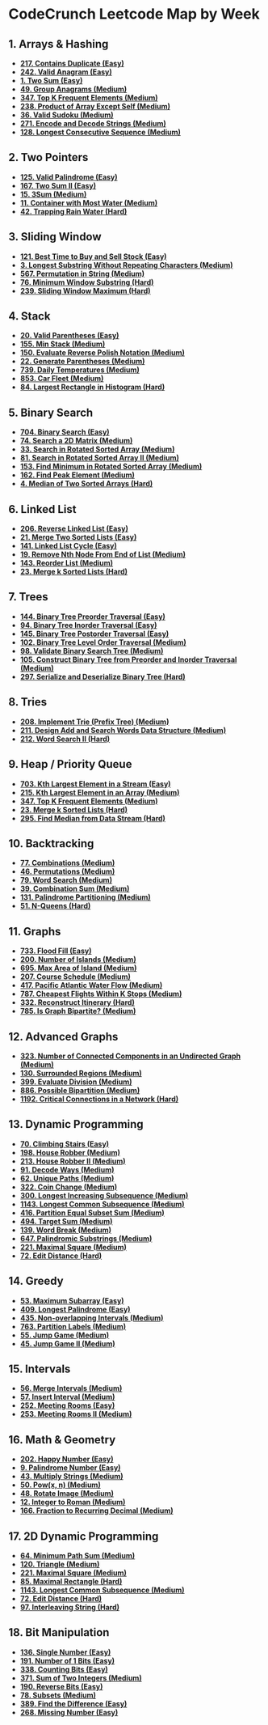 # CodeCrunch Leetcode Map by Week

## 1. Arrays & Hashing
- **[217. Contains Duplicate (Easy)](https://leetcode.com/problems/contains-duplicate/)**
- **[242. Valid Anagram (Easy)](https://leetcode.com/problems/valid-anagram/)**
- **[1. Two Sum (Easy)](https://leetcode.com/problems/two-sum/)**
- **[49. Group Anagrams (Medium)](https://leetcode.com/problems/group-anagrams/)**
- **[347. Top K Frequent Elements (Medium)](https://leetcode.com/problems/top-k-frequent-elements/)**
- **[238. Product of Array Except Self (Medium)](https://leetcode.com/problems/product-of-array-except-self/)**
- **[36. Valid Sudoku (Medium)](https://leetcode.com/problems/valid-sudoku/)**
- **[271. Encode and Decode Strings (Medium)](https://leetcode.com/problems/encode-and-decode-strings/)**
- **[128. Longest Consecutive Sequence (Medium)](https://leetcode.com/problems/longest-consecutive-sequence/)**

## 2. Two Pointers
- **[125. Valid Palindrome (Easy)](https://leetcode.com/problems/valid-palindrome/)**
- **[167. Two Sum II (Easy)](https://leetcode.com/problems/two-sum-ii-input-array-is-sorted/)**
- **[15. 3Sum (Medium)](https://leetcode.com/problems/3sum/)**
- **[11. Container with Most Water (Medium)](https://leetcode.com/problems/container-with-most-water/)**
- **[42. Trapping Rain Water (Hard)](https://leetcode.com/problems/trapping-rain-water/)**

## 3. Sliding Window
- **[121. Best Time to Buy and Sell Stock (Easy)](https://leetcode.com/problems/best-time-to-buy-and-sell-stock/)**
- **[3. Longest Substring Without Repeating Characters (Medium)](https://leetcode.com/problems/longest-substring-without-repeating-characters/)**
- **[567. Permutation in String (Medium)](https://leetcode.com/problems/permutation-in-string/)**
- **[76. Minimum Window Substring (Hard)](https://leetcode.com/problems/minimum-window-substring/)**
- **[239. Sliding Window Maximum (Hard)](https://leetcode.com/problems/sliding-window-maximum/)**

## 4. Stack
- **[20. Valid Parentheses (Easy)](https://leetcode.com/problems/valid-parentheses/)**
- **[155. Min Stack (Medium)](https://leetcode.com/problems/min-stack/)**
- **[150. Evaluate Reverse Polish Notation (Medium)](https://leetcode.com/problems/evaluate-reverse-polish-notation/)**
- **[22. Generate Parentheses (Medium)](https://leetcode.com/problems/generate-parentheses/)**
- **[739. Daily Temperatures (Medium)](https://leetcode.com/problems/daily-temperatures/)**
- **[853. Car Fleet (Medium)](https://leetcode.com/problems/car-fleet/)**
- **[84. Largest Rectangle in Histogram (Hard)](https://leetcode.com/problems/largest-rectangle-in-histogram/)**

## 5. Binary Search
- **[704. Binary Search (Easy)](https://leetcode.com/problems/binary-search/)**
- **[74. Search a 2D Matrix (Medium)](https://leetcode.com/problems/search-a-2d-matrix/)**
- **[33. Search in Rotated Sorted Array (Medium)](https://leetcode.com/problems/search-in-rotated-sorted-array/)**
- **[81. Search in Rotated Sorted Array II (Medium)](https://leetcode.com/problems/search-in-rotated-sorted-array-ii/)**
- **[153. Find Minimum in Rotated Sorted Array (Medium)](https://leetcode.com/problems/find-minimum-in-rotated-sorted-array/)**
- **[162. Find Peak Element (Medium)](https://leetcode.com/problems/find-peak-element/)**
- **[4. Median of Two Sorted Arrays (Hard)](https://leetcode.com/problems/median-of-two-sorted-arrays/)**

## 6. Linked List
- **[206. Reverse Linked List (Easy)](https://leetcode.com/problems/reverse-linked-list/)**
- **[21. Merge Two Sorted Lists (Easy)](https://leetcode.com/problems/merge-two-sorted-lists/)**
- **[141. Linked List Cycle (Easy)](https://leetcode.com/problems/linked-list-cycle/)**
- **[19. Remove Nth Node From End of List (Medium)](https://leetcode.com/problems/remove-nth-node-from-end-of-list/)**
- **[143. Reorder List (Medium)](https://leetcode.com/problems/reorder-list/)**
- **[23. Merge k Sorted Lists (Hard)](https://leetcode.com/problems/merge-k-sorted-lists/)**

## 7. Trees
- **[144. Binary Tree Preorder Traversal (Easy)](https://leetcode.com/problems/binary-tree-preorder-traversal/)**
- **[94. Binary Tree Inorder Traversal (Easy)](https://leetcode.com/problems/binary-tree-inorder-traversal/)**
- **[145. Binary Tree Postorder Traversal (Easy)](https://leetcode.com/problems/binary-tree-postorder-traversal/)**
- **[102. Binary Tree Level Order Traversal (Medium)](https://leetcode.com/problems/binary-tree-level-order-traversal/)**
- **[98. Validate Binary Search Tree (Medium)](https://leetcode.com/problems/validate-binary-search-tree/)**
- **[105. Construct Binary Tree from Preorder and Inorder Traversal (Medium)](https://leetcode.com/problems/construct-binary-tree-from-preorder-and-inorder-traversal/)**
- **[297. Serialize and Deserialize Binary Tree (Hard)](https://leetcode.com/problems/serialize-and-deserialize-binary-tree/)**

## 8. Tries
- **[208. Implement Trie (Prefix Tree) (Medium)](https://leetcode.com/problems/implement-trie-prefix-tree/)**
- **[211. Design Add and Search Words Data Structure (Medium)](https://leetcode.com/problems/design-add-and-search-words-data-structure/)**
- **[212. Word Search II (Hard)](https://leetcode.com/problems/word-search-ii/)**

## 9. Heap / Priority Queue
- **[703. Kth Largest Element in a Stream (Easy)](https://leetcode.com/problems/kth-largest-element-in-a-stream/)**
- **[215. Kth Largest Element in an Array (Medium)](https://leetcode.com/problems/kth-largest-element-in-an-array/)**
- **[347. Top K Frequent Elements (Medium)](https://leetcode.com/problems/top-k-frequent-elements/)**
- **[23. Merge k Sorted Lists (Hard)](https://leetcode.com/problems/merge-k-sorted-lists/)**
- **[295. Find Median from Data Stream (Hard)](https://leetcode.com/problems/find-median-from-data-stream/)**

## 10. Backtracking
- **[77. Combinations (Medium)](https://leetcode.com/problems/combinations/)**
- **[46. Permutations (Medium)](https://leetcode.com/problems/permutations/)**
- **[79. Word Search (Medium)](https://leetcode.com/problems/word-search/)**
- **[39. Combination Sum (Medium)](https://leetcode.com/problems/combination-sum/)**
- **[131. Palindrome Partitioning (Medium)](https://leetcode.com/problems/palindrome-partitioning/)**
- **[51. N-Queens (Hard)](https://leetcode.com/problems/n-queens/)**

## 11. Graphs
- **[733. Flood Fill (Easy)](https://leetcode.com/problems/flood-fill/)**
- **[200. Number of Islands (Medium)](https://leetcode.com/problems/number-of-islands/)**
- **[695. Max Area of Island (Medium)](https://leetcode.com/problems/max-area-of-island/)**
- **[207. Course Schedule (Medium)](https://leetcode.com/problems/course-schedule/)**
- **[417. Pacific Atlantic Water Flow (Medium)](https://leetcode.com/problems/pacific-atlantic-water-flow/)**
- **[787. Cheapest Flights Within K Stops (Medium)](https://leetcode.com/problems/cheapest-flights-within-k-stops/)**
- **[332. Reconstruct Itinerary (Hard)](https://leetcode.com/problems/reconstruct-itinerary/)**
- **[785. Is Graph Bipartite? (Medium)](https://leetcode.com/problems/is-graph-bipartite/)**

## 12. Advanced Graphs
- **[323. Number of Connected Components in an Undirected Graph (Medium)](https://leetcode.com/problems/number-of-connected-components-in-an-undirected-graph/)**
- **[130. Surrounded Regions (Medium)](https://leetcode.com/problems/surrounded-regions/)**
- **[399. Evaluate Division (Medium)](https://leetcode.com/problems/evaluate-division/)**
- **[886. Possible Bipartition (Medium)](https://leetcode.com/problems/possible-bipartition/)**
- **[1192. Critical Connections in a Network (Hard)](https://leetcode.com/problems/critical-connections-in-a-network/)**

## 13. Dynamic Programming
- **[70. Climbing Stairs (Easy)](https://leetcode.com/problems/climbing-stairs/)**
- **[198. House Robber (Medium)](https://leetcode.com/problems/house-robber/)**
- **[213. House Robber II (Medium)](https://leetcode.com/problems/house-robber-ii/)**
- **[91. Decode Ways (Medium)](https://leetcode.com/problems/decode-ways/)**
- **[62. Unique Paths (Medium)](https://leetcode.com/problems/unique-paths/)**
- **[322. Coin Change (Medium)](https://leetcode.com/problems/coin-change/)**
- **[300. Longest Increasing Subsequence (Medium)](https://leetcode.com/problems/longest-increasing-subsequence/)**
- **[1143. Longest Common Subsequence (Medium)](https://leetcode.com/problems/longest-common-subsequence/)**
- **[416. Partition Equal Subset Sum (Medium)](https://leetcode.com/problems/partition-equal-subset-sum/)**
- **[494. Target Sum (Medium)](https://leetcode.com/problems/target-sum/)**
- **[139. Word Break (Medium)](https://leetcode.com/problems/word-break/)**
- **[647. Palindromic Substrings (Medium)](https://leetcode.com/problems/palindromic-substrings/)**
- **[221. Maximal Square (Medium)](https://leetcode.com/problems/maximal-square/)**
- **[72. Edit Distance (Hard)](https://leetcode.com/problems/edit-distance/)**

## 14. Greedy
- **[53. Maximum Subarray (Easy)](https://leetcode.com/problems/maximum-subarray/)**
- **[409. Longest Palindrome (Easy)](https://leetcode.com/problems/longest-palindrome/)**
- **[435. Non-overlapping Intervals (Medium)](https://leetcode.com/problems/non-overlapping-intervals/)**
- **[763. Partition Labels (Medium)](https://leetcode.com/problems/partition-labels/)**
- **[55. Jump Game (Medium)](https://leetcode.com/problems/jump-game/)**
- **[45. Jump Game II (Medium)](https://leetcode.com/problems/jump-game-ii/)**

## 15. Intervals
- **[56. Merge Intervals (Medium)](https://leetcode.com/problems/merge-intervals/)**
- **[57. Insert Interval (Medium)](https://leetcode.com/problems/insert-interval/)**
- **[252. Meeting Rooms (Easy)](https://leetcode.com/problems/meeting-rooms/)**
- **[253. Meeting Rooms II (Medium)](https://leetcode.com/problems/meeting-rooms-ii/)**

## 16. Math & Geometry
- **[202. Happy Number (Easy)](https://leetcode.com/problems/happy-number/)**
- **[9. Palindrome Number (Easy)](https://leetcode.com/problems/palindrome-number/)**
- **[43. Multiply Strings (Medium)](https://leetcode.com/problems/multiply-strings/)**
- **[50. Pow(x, n) (Medium)](https://leetcode.com/problems/powx-n/)**
- **[48. Rotate Image (Medium)](https://leetcode.com/problems/rotate-image/)**
- **[12. Integer to Roman (Medium)](https://leetcode.com/problems/integer-to-roman/)**
- **[166. Fraction to Recurring Decimal (Medium)](https://leetcode.com/problems/fraction-to-recurring-decimal/)**

## 17. 2D Dynamic Programming
- **[64. Minimum Path Sum (Medium)](https://leetcode.com/problems/minimum-path-sum/)**
- **[120. Triangle (Medium)](https://leetcode.com/problems/triangle/)**
- **[221. Maximal Square (Medium)](https://leetcode.com/problems/maximal-square/)**
- **[85. Maximal Rectangle (Hard)](https://leetcode.com/problems/maximal-rectangle/)**
- **[1143. Longest Common Subsequence (Medium)](https://leetcode.com/problems/longest-common-subsequence/)**
- **[72. Edit Distance (Hard)](https://leetcode.com/problems/edit-distance/)**
- **[97. Interleaving String (Hard)](https://leetcode.com/problems/interleaving-string/)**

## 18. Bit Manipulation
- **[136. Single Number (Easy)](https://leetcode.com/problems/single-number/)**
- **[191. Number of 1 Bits (Easy)](https://leetcode.com/problems/number-of-1-bits/)**
- **[338. Counting Bits (Easy)](https://leetcode.com/problems/counting-bits/)**
- **[371. Sum of Two Integers (Medium)](https://leetcode.com/problems/sum-of-two-integers/)**
- **[190. Reverse Bits (Easy)](https://leetcode.com/problems/reverse-bits/)**
- **[78. Subsets (Medium)](https://leetcode.com/problems/subsets/)**
- **[389. Find the Difference (Easy)](https://leetcode.com/problems/find-the-difference/)**
- **[268. Missing Number (Easy)](https://leetcode.com/problems/missing-number/)**

